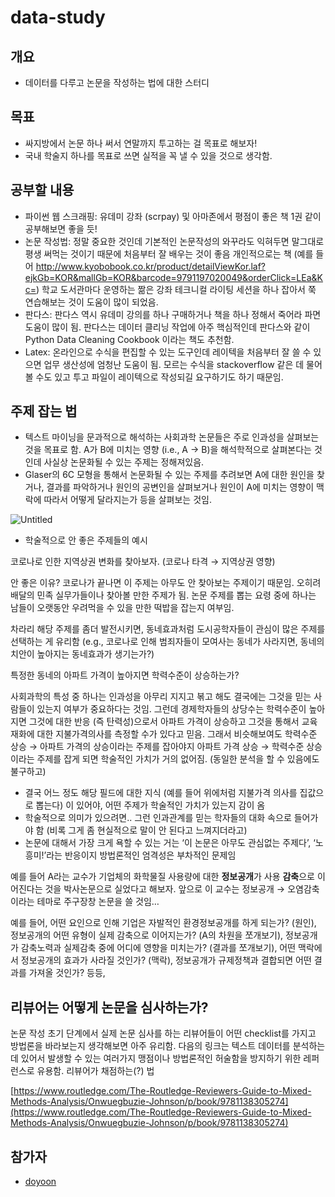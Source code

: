 # data-study
## 개요
- 데이터를 다루고 논문을 작성하는 법에 대한 스터디

## 목표 
- 싸지방에서 논문 하나 써서 연말까지 투고하는 걸 목표로 해보자!
- 국내 학술지 하나를 목표로 쓰면 실적을 꼭 낼 수 있을 것으로 생각함. 

## 공부할 내용
- 파이썬 웹 스크래핑: 유데미 강좌 (scrpay) 및 아마존에서 평점이 좋은 책 1권 같이 공부해보면 좋을 듯! 
- 논문 작성법: 정말 중요한 것인데 기본적인 논문작성의 와꾸라도 익혀두면 말그대로 평생 써먹는 것이기 때문에 처음부터 잘 배우는 것이 좋음
            개인적으로는 책 (예를 들어 http://www.kyobobook.co.kr/product/detailViewKor.laf?ejkGb=KOR&mallGb=KOR&barcode=9791197020049&orderClick=LEa&Kc=)
            학교 도서관마다 운영하는 짦은 강좌
            테크니컬 라이팅 세션을 하나 잡아서 쭉 연습해보는 것이 도움이 많이 되었음. 
- 판다스: 판다스 역시 유데미 강의를 하나 구매하거나 책을 하나 정해서 죽어라 파면 도움이 많이 됨. 판다스는 데이터 클리닝 작업에 아주 핵심적인데 판다스와 같이 Python Data Cleaning Cookbook
         이라는 책도 추천함.  
- Latex: 온라인으로 수식을 편집할 수 있는 도구인데 레이텍을 처음부터 잘 쓸 수 있으면 업무 생산성에 엄청난 도움이 됨. 모르는 수식을 stackoverflow 같은 데 물어볼 수도 있고 투고 파일이 레이텍으로 작성되길 요구하기도 하기 때문임. 


## 주제 잡는 법

- 텍스트 마이닝을 문과적으로 해석하는 사회과학 논문들은 주로 인과성을 살펴보는 것을 목표로 함. A가 B에 미치는 영향 (i.e., A → B)을 해석학적으로 살펴본다는 것인데 사실상 논문화될 수 있는 주제는 정해져있음.
- Glaser의 6C 모형을 통해서 논문화될 수 있는 주제를 추려보면 A에 대한 원인을 찾거나, 결과를 파악하거나 원인의 공변인을 살펴보거나 원인이 A에 미치는 영향이 맥락에 따라서 어떻게 달라지는가 등을 살펴보는 것임.

![Untitled](https://s3-us-west-2.amazonaws.com/secure.notion-static.com/d401b442-8046-4b72-b107-933f53ec8648/Untitled.png)

- 학술적으로 안 좋은 주제들의 예시

코로나로 인한 지역상권 변화를 찾아보자. (코로나 타격 → 지역상권 영향)

안 좋은 이유? 코로나가 끝나면 이 주제는 아무도 안 찾아보는 주제이기 때문임. 오히려 배달의 민족 실무가들이나 찾아볼 만한 주제가 됨. 논문 주제를 뽑는 요령 중에 하나는 남들이 오랫동안 우려먹을 수 있을 만한 떡밥을 잡는지 여부임.

차라리 해당 주제를 좀더 발전시키면, 동네효과처럼 도시공학자들이 관심이 많은 주제를 선택하는 게 유리함 (e.g., 코로나로 인해 범죄자들이 모여사는 동네가 사라지면, 동네의 치안이 높아지는 동네효과가 생기는가?)  

특정한 동네의 아파트 가격이 높아지면 학력수준이 상승하는가? 

사회과학의 특성 중 하나는 인과성을 아무리 지지고 볶고 해도 결국에는 그것을 믿는 사람들이 있는지 여부가 중요하다는 것임. 그런데 경제학자들의 상당수는 학력수준이 높아지면 그것에 대한 반응 (즉 탄력성)으로서 아파트 가격이 상승하고 그것을 통해서 교육재화에 대한 지불가격의사를 측정할 수가 있다고 믿음. 그래서 비슷해보여도 학력수준 상승 → 아파트 가격의 상승이라는 주제를 잡아야지 아파트 가격 상승 → 학력수준 상승이라는 주제를 잡게 되면 학술적인 가치가 거의 없어짐. (동일한 분석을 할 수 있음에도 불구하고) 

- 결국 어느 정도 해당 필드에 대한 지식 (예를 들어 위에처럼 지불가격 의사를 집값으로 뽑는다) 이 있어야, 어떤 주제가 학술적인 가치가 있는지 감이 옴
- 학술적으로 의미가 있으려면.. 그런 인과관계를 믿는 학자들의 대화 속으로 들어가야 함 (비록 그게 좀 현실적으로 말이 안 된다고 느껴지더라고)
- 논문에 대해서 가장 크게 욕할 수 있는 거는 ‘이 논문은 아무도 관심없는 주제다’, ‘노흥미!’라는 반응이지 방법론적인 엄격성은 부차적인 문제임

예를 들어 A라는 교수가 기업체의 화학물질 사용량에 대한 **정보공개**가 사용 **감축**으로 이어진다는 것을 박사논문으로 실었다고 해보자. 앞으로 이 교수는 정보공개 → 오염감축이라는 테마로 주구장창 논문을 쓸 것임…

예를 들어, 어떤 요인으로 인해 기업은 자발적인 환경정보공개를 하게 되는가? (원인), 정보공개의 어떤 유형이 실제 감축으로 이어지는가? (A의 차원을 쪼개보기), 정보공개가 감축노력과 실제감축 중에 어디에 영향을 미치는가? (결과를 쪼개보기), 어떤 맥락에서 정보공개의 효과가 사라질 것인가? (맥락), 정보공개가 규제정책과 결합되면 어떤 결과를 가져올 것인가? 등등, 


## 리뷰어는 어떻게 논문을 심사하는가?
논문 작성 초기 단계에서 실제 논문 심사를 하는 리뷰어들이 어떤 checklist를 가지고 방법론을 바라보는지 생각해보면 아주 유리함. 다음의 링크는 텍스트 데이터를 분석하는 데 있어서 발생할 수 있는 여러가지 맹점이나 방법론적인 허술함을 방지하기 위한 레퍼런스로 유용함. 리뷰어가 채점하는(?) 법

[https://www.routledge.com/The-Routledge-Reviewers-Guide-to-Mixed-Methods-Analysis/Onwuegbuzie-Johnson/p/book/9781138305274](https://www.routledge.com/The-Routledge-Reviewers-Guide-to-Mixed-Methods-Analysis/Onwuegbuzie-Johnson/p/book/9781138305274)


## 참가자
- [doyoon](https://github.com/cosmos1030)
